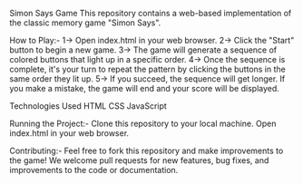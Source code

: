 Simon Says Game
This repository contains a web-based implementation of the classic memory game "Simon Says".

How to Play:-
1-> Open index.html in your web browser.
2-> Click the "Start" button to begin a new game.
3-> The game will generate a sequence of colored buttons that light up in a specific order.
4-> Once the sequence is complete, it's your turn to repeat the pattern by clicking the buttons in the same order they lit up.
5-> If you succeed, the sequence will get longer. If you make a mistake, the game will end and your score will be displayed.

Technologies Used
HTML
CSS
JavaScript

Running the Project:-
Clone this repository to your local machine.
Open index.html in your web browser.

Contributing:-
Feel free to fork this repository and make improvements to the game!  We welcome pull requests for new features, bug fixes, and improvements to the code or documentation.
